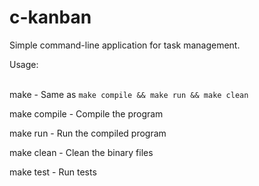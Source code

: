 # c-kanban

Simple command-line application for task management.

Usage:
<br/>
<br/>

make - Same as `make compile && make run && make clean`

make compile - Compile the program

make run - Run the compiled program

make clean - Clean the binary files

make test - Run tests
